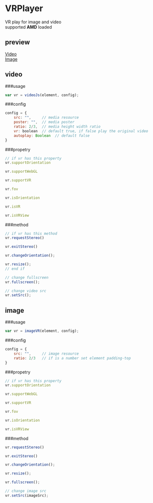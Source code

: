 # VRPlayer
VR play for image and video<br>
supported **AMD** loaded

## preview

[Video](https://wangcylive.github.io/VRPlayer/src/video.html)<br>
[Image](https://wangcylive.github.io/VRPlayer/src/image.html)

## video
###usage
```javascript
var vr = videoJs(element, config);
```
###config
```javascript
config = {
	src: "",     // media resource
	poster: "",  // media poster
	ratio: 2/3,  // media height width ratio
	vr: boolean  // default true, if false play the original video
	autoplay: Boolean  // default false
}
```

###propetry
```javascript
// if vr has this property
vr.supportOrientation

vr.supportWebGL

vr.supportVR

vr.fov

vr.isOrientation

vr.isVR

vr.isVRView
```

###method
```javascript
// if vr has this method
vr.requestStereo()

vr.exitStereo()

vr.changeOrientation();

vr.resize();
// end if

// change fullscreen
vr.fullscreen();

// change video src
vr.setSrc();
```

## image
###usage
```javascript
var vr = imageVR(element, config);
```

###config
```javascript
config = {
	src: "",     // image resource
	ratio: 2/3   // if is a number set element padding-top
}
```

###propetry
```javascript
// if vr has this property
vr.supportOrientation

vr.supportWebGL

vr.supportVR

vr.fov

vr.isOrientation

vr.isVRView
```

###method
```javascript
vr.requestStereo()

vr.exitStereo()

vr.changeOrientation();

vr.resize();

vr.fullscreen();

// change image src
vr.setSrc(imageSrc);
```